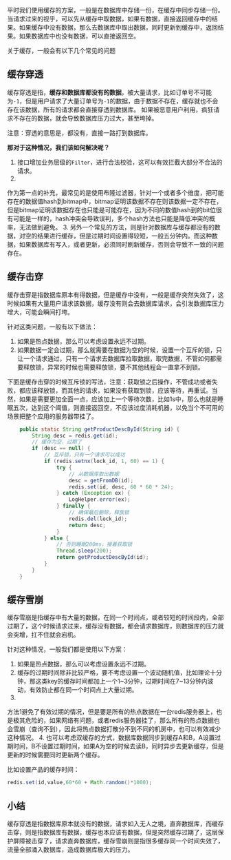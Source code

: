 平时我们使用缓存的方案，一般是在数据库中存储一份，在缓存中同步存储一份。当请求过来的视乎，可以先从缓存中取数据，如果有数据，直接返回缓存中的结果。如果缓存中没有数据，那么去数据库中取出数据，同时更新到缓存中，返回结果。如果数据库中也没有数据，可以直接返回空。

关于缓存，一般会有以下几个常见的问题

## 缓存穿透

缓存穿透是指，**缓存和数据库都没有的数据**，被大量请求，比如订单号不可能为`-1`，但是用户请求了大量订单号为`-1`的数据，由于数据不存在，缓存就也不会存在该数据，所有的请求都会直接穿透到数据库。
如果被恶意用户利用，疯狂请求不存在的数据，就会导致数据库压力过大，甚至垮掉。

注意：穿透的意思是，都没有，直接一路打到数据库。

**那对于这种情况，我们该如何解决呢？**

1. 接口增加业务层级的`Filter`，进行合法校验，这可以有效拦截大部分不合法的请求。
2.
作为第一点的补充，最常见的是使用布隆过滤器，针对一个或者多个维度，把可能存在的数据值hash到bitmap中，bitmap证明该数据不存在则该数据一定不存在，但是bitmap证明该数据存在也只能是可能存在，因为不同的数值hash到的bit位很有可能是一样的，hash冲突会导致误判，多个hash方法也只能是降低冲突的概率，无法做到避免。
3. 另外一个常见的方法，则是针对数据库与缓存都没有的数据，对空的结果进行缓存，但是过期时间设置得较短，一般五分钟内。而这种数据，如果数据库有写入，或者更新，必须同时刷新缓存，否则会导致不一致的问题存在。

## 缓存击穿

缓存击穿是指数据库原本有得数据，但是缓存中没有，一般是缓存突然失效了，这时候如果有大量用户请求该数据，缓存没有则会去数据库请求，会引发数据库压力增大，可能会瞬间打垮。

针对这类问题，一般有以下做法：

1. 如果是热点数据，那么可以考虑设置永远不过期。
2. 如果数据一定会过期，那么就需要在数据为空的时候，设置一个互斥的锁，只让一个请求通过，只有一个请求去数据库拉取数据，取完数据，不管如何都需要释放锁，异常的时候也需要释放锁，要不其他线程会一直拿不到锁。

下面是缓存击穿的时候互斥锁的写法，注意：获取锁之后操作，不管成功或者失败，都应该释放锁，而其他的请求，如果没有获取到锁，应该等待，再重试。当然，如果是需要更加全面一点，应该加上一个等待次数，比如1s中，那么也就是睡眠五次，达到这个阈值，则直接返回空，不应该过度消耗机器，以免当个不可用的场景把整个应用的服务器带挂了。

```java
    public static String getProductDescById(String id) {
        String desc = redis.get(id);
        // 缓存为空，过期了
        if (desc == null) {
            // 互斥锁，只有一个请求可以成功
            if (redis.setnx(lock_id, 1, 60) == 1) {
                try {
                    // 从数据库取出数据
                    desc = getFromDB(id);
                    redis.set(id, desc, 60 * 60 * 24);
                } catch (Exception ex) {
                    LogHelper.error(ex);
                } finally {
                    // 确保最后删除，释放锁
                    redis.del(lock_id);
                    return desc;
                }
            } else {
                // 否则睡眠200ms，接着获取锁
                Thread.sleep(200);
                return getProductDescById(id);
            }
        }
    }
```

## 缓存雪崩

缓存雪崩是指缓存中有大量的数据，在同一个时间点，或者较短的时间段内，全部过期了，这个时候请求过来，缓存没有数据，都会请求数据库，则数据库的压力就会突增，扛不住就会宕机。

针对这种情况，一般我们都是使用以下方案：

1. 如果是热点数据，那么可以考虑设置永远不过期。
2. 缓存的过期时间除非比较严格，要不考虑设置一个波动随机值，比如理论十分钟，那这类key的缓存时间都加上一个1~3分钟，过期时间在7~13分钟内波动，有效防止都在同一个时间点上大量过期。
3.
方法1避免了有效过期的情况，但是要是所有的热点数据在一台redis服务器上，也是极其危险的，如果网络有问题，或者redis服务器挂了，那么所有的热点数据也会雪崩（查询不到），因此将热点数据打散分不到不同的机房中，也可以有效减少这种情况。
4. 也可以考虑双缓存的方式，数据库数据同步到缓存A和B，A设置过期时间，B不设置过期时间，如果A为空的时候去读B，同时异步去更新缓存，但是更新的时候需要同时更新两个缓存。

比如设置产品的缓存时间：

```java
redis.set(id,value,60*60 + Math.random()*1000);
```

## 小结

缓存穿透是指数据库原本就没有的数据，请求如入无人之境，直奔数据库，而缓存击穿，则是指数据库有数据，缓存也本应该有数据，但是突然缓存过期了，这层保护屏障被击穿了，请求直奔数据库，缓存雪崩则是指很多缓存同一个时间失效了，流量全部涌入数据库，造成数据库极大的压力。